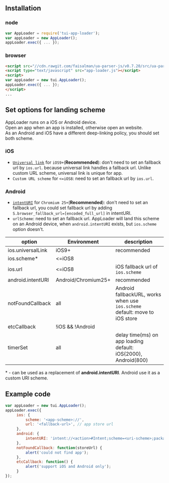 ## Installation

### node

```javascript
var AppLoader = require('tui-app-loader');
var appLoader = new AppLoader();
appLoader.exec({ ... });
```

### browser
```html
<script src="//cdn.rawgit.com/faisalman/ua-parser-js/v0.7.20/src/ua-parser.min.js"></script>
<script type="text/javascript" src="app-loader.js"></script>
<script>
var appLoader = new tui.AppLoader();
appLoader.exec({ ... });
</script>
...
```

## Set options for landing scheme
AppLoader runs on a iOS or Android device.  
Open an app when an app is installed, otherwise open an website.  
As an Android and iOS have a different deep-linking policy, you should set both scheme.

### iOS
* [`Universal link`](https://developer.apple.com/library/content/documentation/General/Conceptual/AppSearch/UniversalLinks.html) for `iOS9+`(**Recommended**): don't need to set an fallback url by `ios.url`. because universal link handles a fallback url. Unlike custom URL scheme, universal link is unique for app.
* `Custom URL scheme` for `<=iOS8`:  need to set an fallback url by `ios.url`.

### Android
* [`intentURI`](https://developer.chrome.com/multidevice/android/intents) for `Chromium 25+`(**Recommended**): don't need to set an fallback url, you could set fallback url by adding `S.browser_fallback_url=[encoded_full_url]` in intentURI.
* `urlScheme`: need to set an fallback url. AppLoader will land this scheme on an Android device, when `android.intentURI` exists, but `ios.scheme` option doesn't.

| option  | Environment | description |
| -- | -- | -- |
| ios.universalLink | iOS9+ | recommended |
| ios.scheme* | <=iOS8 | |
| ios.url | <=iOS8 | iOS fallback url of `ios.scheme`|
| android.intentURI | Android/Chromium25+ | recommended |
| notFoundCallback | all | Android fallbackURL, works when use `ios.scheme` <br> default: move to iOS store |
| etcCallback | !iOS && !Android | |
| timerSet | all | delay time(ms) on app loading <br> default: iOS(2000), Android(800) |

\* - can be used as  a replacement of **android.intentURI**. Android use it as a custom URI scheme.

## Example code

```javascript
var appLoader = new tui.AppLoader();
appLoader.exec({
     ios: {
         scheme: '<app-scheme>://',
         url: '<fallback-url>', // app store url
     },
     android: {
         intentURI: 'intent://<action>#Intent;scheme=<uri-scheme>;package=<package-name>;S.browser_fallback_url=<encoded-fallback-url>;end'
     },
     notFoundCallback: function(storeUrl) {
         alert('could not find app');
     },
     etcCallback: function() {
         alert('support iOS and Android only');
     }
});
```
